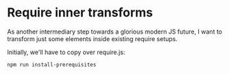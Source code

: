 # Require inner transforms
As another intermediary step towards a glorious modern JS future, I want to
transform just some elements inside existing require setups.

Initially, we'll have to copy over require.js:

	npm run install-prerequisites
